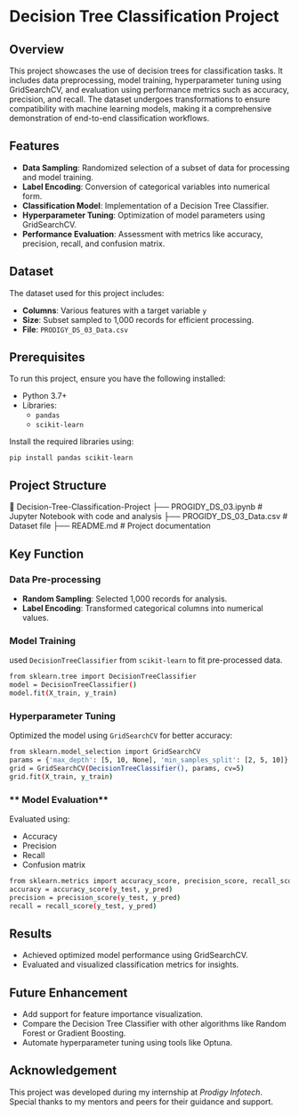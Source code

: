 # **Decision Tree Classification Project**  

## **Overview**  

This project showcases the use of decision trees for classification tasks. It includes data preprocessing, model training, hyperparameter 
tuning using GridSearchCV, and evaluation using performance metrics such as accuracy, precision, and recall. The dataset undergoes transformations 
to ensure compatibility with machine learning models, making it a comprehensive demonstration of end-to-end classification workflows.

## **Features**  

- **Data Sampling**: Randomized selection of a subset of data for processing and model training.  
- **Label Encoding**: Conversion of categorical variables into numerical form.  
- **Classification Model**: Implementation of a Decision Tree Classifier.
- **Hyperparameter Tuning**: Optimization of model parameters using GridSearchCV.
- **Performance Evaluation**: Assessment with metrics like accuracy, precision, recall, and confusion matrix.

## **Dataset**  

The dataset used for this project includes:  
- **Columns**: Various features with a target variable `y`
- **Size**: Subset sampled to 1,000 records for efficient processing.
- **File**: `PRODIGY_DS_03_Data.csv`  

## **Prerequisites**  

To run this project, ensure you have the following installed:  
- Python 3.7+  
- Libraries:  
  - `pandas`  
  - `scikit-learn`   

Install the required libraries using:  
```  
pip install pandas scikit-learn
```

## **Project Structure**

📂 Decision-Tree-Classification-Project
├── PROGIDY_DS_03.ipynb    # Jupyter Notebook with code and analysis
├── PROGIDY_DS_03_Data.csv # Dataset file
├── README.md              # Project documentation


## **Key Function**

### **Data Pre-processing**
- **Random Sampling**: Selected 1,000 records for analysis.
- **Label Encoding**: Transformed categorical columns into numerical values.

### **Model Training**
used `DecisionTreeClassifier` from `scikit-learn` to fit pre-processed data.

```bash
from sklearn.tree import DecisionTreeClassifier
model = DecisionTreeClassifier()
model.fit(X_train, y_train)
```

### **Hyperparameter Tuning**
Optimized the model using `GridSearchCV` for better accuracy:

```bash
from sklearn.model_selection import GridSearchCV
params = {'max_depth': [5, 10, None], 'min_samples_split': [2, 5, 10]}
grid = GridSearchCV(DecisionTreeClassifier(), params, cv=5)
grid.fit(X_train, y_train)
```

### ** Model Evaluation**
Evaluated using:
- Accuracy
- Precision
- Recall
- Confusion matrix

```bash
from sklearn.metrics import accuracy_score, precision_score, recall_score
accuracy = accuracy_score(y_test, y_pred)
precision = precision_score(y_test, y_pred)
recall = recall_score(y_test, y_pred)
```

## **Results**

- Achieved optimized model performance using GridSearchCV.
- Evaluated and visualized classification metrics for insights.

## **Future Enhancement**
- Add support for feature importance visualization.
- Compare the Decision Tree Classifier with other algorithms like Random Forest or Gradient Boosting.
- Automate hyperparameter tuning using tools like Optuna.

## **Acknowledgement** 
This project was developed during my internship at _Prodigy Infotech_. Special thanks to my mentors and peers for their guidance and support.
